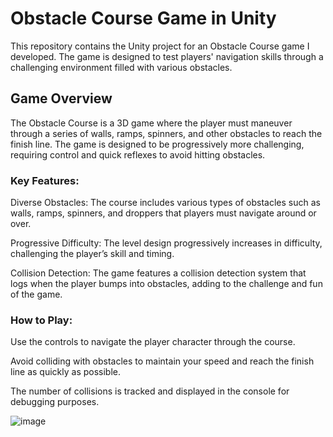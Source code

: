# Obstacle Course Game in Unity
This repository contains the Unity project for an Obstacle Course game I developed. The game is designed to test players' navigation skills through a challenging environment filled with various obstacles.


## Game Overview
The Obstacle Course is a 3D game where the player must maneuver through a series of walls, ramps, spinners, and other obstacles to reach the finish line. The game is designed to be progressively more challenging, requiring control and quick reflexes to avoid hitting obstacles.

### Key Features:
Diverse Obstacles: The course includes various types of obstacles such as walls, ramps, spinners, and droppers that players must navigate around or over.

Progressive Difficulty: The level design progressively increases in difficulty, challenging the player’s skill and timing.

Collision Detection: The game features a collision detection system that logs when the player bumps into obstacles, adding to the challenge and fun of the game.

### How to Play:
Use the controls to navigate the player character through the course.

Avoid colliding with obstacles to maintain your speed and reach the finish line as quickly as possible.

The number of collisions is tracked and displayed in the console for debugging purposes.


![image](https://github.com/user-attachments/assets/78b5cf9d-f772-4bdf-b5df-5d1f1bd21ee3)


